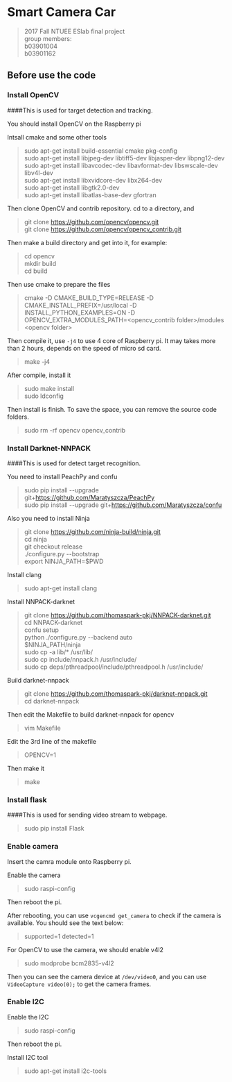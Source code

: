 
# Smart Camera Car

>2017 Fall NTUEE ESlab final project  
>group members:  
>b03901004  
>b03901162 

## Before use the code

### Install OpenCV

####This is used for target detection and tracking.

You should install OpenCV on the Raspberry pi  

Intsall cmake and some other tools

>sudo apt-get install build-essential cmake pkg-config  
>sudo apt-get install libjpeg-dev libtiff5-dev libjasper-dev libpng12-dev  
>sudo apt-get install libavcodec-dev libavformat-dev libswscale-dev libv4l-dev  
>sudo apt-get install libxvidcore-dev libx264-dev  
>sudo apt-get install libgtk2.0-dev  
>sudo apt-get install libatlas-base-dev gfortran

Then clone OpenCV and contrib repository.  cd to a directory, and 

>git clone https://github.com/opencv/opencv.git  
>git clone https://github.com/opencv/opencv_contrib.git

Then make a build directory and get into it, for example:

>cd opencv  
>mkdir build  
>cd build

Then use cmake to prepare the files

>cmake -D CMAKE_BUILD_TYPE=RELEASE -D CMAKE_INSTALL_PREFIX=/usr/local  -D INSTALL_PYTHON_EXAMPLES=ON -D OPENCV_EXTRA_MODULES_PATH=&lt;opencv_contrib folder&gt;/modules &lt;opencv folder&gt;

Then compile it, use `-j4` to use 4 core of Raspberry pi.  It may takes more than 2 hours, depends on the speed of micro sd card.

>make -j4

After compile, install it

>sudo make install  
>sudo ldconfig

Then install is finish.  To save the space, you can remove the source code folders.

>sudo rm -rf opencv opencv_contrib

### Install Darknet-NNPACK

####This is used for detect target recognition.

You need to install PeachPy and confu

>sudo pip install --upgrade git+https://github.com/Maratyszcza/PeachPy  
>sudo pip install --upgrade git+https://github.com/Maratyszcza/confu  

Also you need to install Ninja

>git clone https://github.com/ninja-build/ninja.git  
>cd ninja  
>git checkout release  
>./configure.py --bootstrap  
>export NINJA_PATH=$PWD  

Install clang

>sudo apt-get install clang  

Install NNPACK-darknet

>git clone https://github.com/thomaspark-pkj/NNPACK-darknet.git  
>cd NNPACK-darknet  
>confu setup  
>python ./configure.py --backend auto  
>$NINJA_PATH/ninja  
>sudo cp -a lib/* /usr/lib/  
>sudo cp include/nnpack.h /usr/include/  
>sudo cp deps/pthreadpool/include/pthreadpool.h /usr/include/  

Build darknet-nnpack

>git clone https://github.com/thomaspark-pkj/darknet-nnpack.git  
>cd darknet-nnpack  

Then edit the Makefile to build darknet-nnpack for opencv

>vim Makefile  

Edit the 3rd line of the makefile

>OPENCV=1  

Then make it

>make  

### Install flask

####This is used for sending video stream to webpage.

>sudo pip install Flask  

### Enable camera

Insert the camra module onto Raspberry pi.  

Enable the camera

>sudo raspi-config

Then reboot the pi.

After rebooting, you can use `vcgencmd get_camera` to check if the camera is available.  You should see the text below:

>supported=1 detected=1

For OpenCV to use the camera, we should enable v4l2

>sudo modprobe bcm2835-v4l2

Then you can see the camera device at `/dev/video0`, and you can use `VideoCapture video(0);` to get the camera frames.

### Enable I2C

Enable the I2C

>sudo raspi-config

Then reboot the pi.

Install I2C tool

>sudo apt-get install i2c-tools